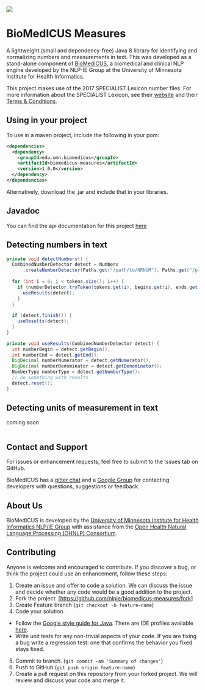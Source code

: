 
[![](https://travis-ci.org/nlpie/biomedicus-measures.svg?branch=master)](https://travis-ci.org/nlpie/biomedicus-measures)

# BioMedICUS Measures

A lightweight (small and dependency-free) Java 8 library for identifying and normalizing numbers and 
measurements in text. This was developed as a stand-alone component of 
[BioMedICUS](http://nlpie.github.io/biomedicus/), a biomedical and clinical NLP engine developed by 
the NLP-IE Group at the University of Minnesota Institute for Health Informatics.

This project makes use of the 2017 SPECIALIST Lexicon number files. For more information about the 
SPECIALIST Lexicon, see their 
[website](https://lsg3.nlm.nih.gov/LexSysGroup/Projects/lexicon/current/web/index.html) and their
[Terms & Conditions](https://lsg3.nlm.nih.gov/LexSysGroup/docs/TermsAndConditions.html).

## Using in your project

To use in a maven project, include the following in your pom: 

```xml
<dependencies>
  <dependency>
    <groupId>edu.umn.biomedicus</groupId>
    <artifactId>biomedicus-measures</artifactId>
    <version>1.0.0</version>
  </dependency>
</dependencies>
```

Alternatively, download the .jar and include that in your libraries.

## Javadoc

You can find the api documentation for this project [here](https://nlpie.github.io/biomedicus-measures/site/apidocs/index.html)

## Detecting numbers in text

```java
private void detectNumbers() {
  CombinedNumberDetector detect = Numbers
      .createNumberDetector(Paths.get("/path/to/NRNUM"), Paths.get("/path/to/NRVAR"));
  
  for (int i = 0; i < tokens.size(); i++) {
    if (numberDetector.tryToken(tokens.get(i), begins.get(i), ends.get(i))) {
      useResults(detect);
    }
  }
  
  if (detect.finish()) {
    useResults(detect);
  }
}

private void useResults(CombinedNumberDetector detect) {
  int numberBegin = detect.getBegin();
  int numberEnd = detect.getEnd();
  BigDecimal numberNumerator = detect.getNumerator();
  BigDecimal numberDenominator = detect.getDenominator();
  NumberType numberType = detect.getNumberType();
  // do something with results
  detect.reset();
}

```

## Detecting units of measurement in text
coming soon

```java

```


## Contact and Support
For issues or enhancement requests, feel free to submit to the Issues tab on GitHub.

BioMedICUS has a [gitter chat](https://gitter.im/biomedicus/biomedicus) and a 
[Google Group](https://groups.google.com/a/umn.edu/forum/#!forum/biomedicus) for contacting 
developers with questions, suggestions or feedback.

## About Us
BioMedICUS is developed by the
[University of Minnesota Institute for Health Informatics NLP/IE Group](http://www.bmhi.umn.edu/ihi/research/nlpie/)
with assistance from the
[Open Health Natural Language Processing \(OHNLP\) Consortium](http://ohnlp.org/index.php/Main_Page).

## Contributing

Anyone is welcome and encouraged to contribute. If you discover a bug, or think the project could 
use an enhancement, follow these steps: 

1. Create an issue and offer to code a solution. We can discuss the issue and decide whether any 
code would be a good addition to the project. 
2. Fork the project. [https://github.com/nlpie/biomedicus-measures/fork]
3. Create Feature branch (`git checkout -b feature-name`)
4. Code your solution. 
  - Follow the [Google style guide for Java](https://google.github.io/styleguide/javaguide.html). 
  There are IDE profiles available [here](https://github.com/google/styleguide).
  - Write unit tests for any non-trivial aspects of your code. If you are fixing a bug write a 
  regression test: one that confirms the behavior you fixed stays fixed.
5. Commit to branch. (`git commit -am 'Summary of changes'`)
6. Push to GitHub (`git push origin feature-name`)
7. Create a pull request on this repository from your forked project. We will review and discuss 
your code and merge it.
